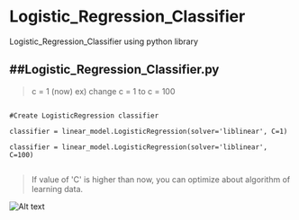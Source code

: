 # Logistic_Regression_Classifier
Logistic_Regression_Classifier using python library

##Logistic_Regression_Classifier.py
---------------------------------

> c = 1 (now)  ex) change c = 1 to c = 100
<pre><code>
#Create LogisticRegression classifier

classifier = linear_model.LogisticRegression(solver='liblinear', C=1)

classifier = linear_model.LogisticRegression(solver='liblinear', C=100)

</code></pre>

> If value of 'C' is higher than now, you can optimize about algorithm of learning data. 

![Alt text](Logistic_Regression_Classifier/result_image.png)

        
      
